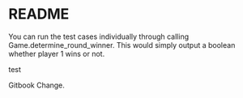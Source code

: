 # README

You can run the test cases individually through calling Game.determine\_round\_winner. This would simply output a boolean whether player 1 wins or not.

test



Gitbook Change.




